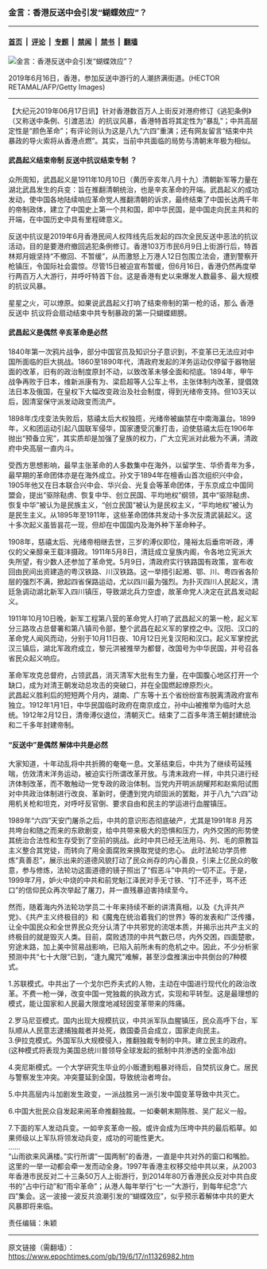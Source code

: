 ### 金言：香港反送中会引发“蝴蝶效应”？

---

#### [首页](../../../..?n11326982) &nbsp;|&nbsp; [评论](../../../../../epoch-comment?n11326982) &nbsp;|&nbsp; [专题](../../../../../epoch-special?n11326982) &nbsp;|&nbsp; [禁闻](../../../../../epoch-news?n11326982) &nbsp;|&nbsp; [禁书](../../../../../books?n11326982) &nbsp;|&nbsp; [翻墙](https://github.com/gfw-breaker/nogfw/blob/master/README.md?n11326982)


<div><img alt="金言：香港反送中会引发“蝴蝶效应”？" class="attachment-djy_600_400 size-djy_600_400 wp-post-image" src="https://i.epochtimes.com/assets/uploads/2019/06/1906160433561528-600x400.jpg"/>
<div class="caption">
 <p>
  2019年6月16日，香港，参加反送中游行的人潮挤满街道。(HECTOR RETAMAL/AFP/Getty Images)
 </p>
</div></div><hr/><div class="post_content" id="artbody" itemprop="articleBody">
 <!-- article content begin -->
 <p>
  【大纪元2019年06月17日讯】针对香港数百万人上街反对港府修订《逃犯条例》（又称送中条例、引渡恶法）的抗议风暴，香港特首将其定性为“暴乱”；中共高层定性是“颜色革命”；有评论则认为这是八九“六四”重演；还有网友留言“结束中共暴政的导火索将从香港点燃”。其实，当前中共面临的局势与清朝末年极为相似。
 </p>
 <h4>
  武昌起义结束帝制 反送中抗议结束专制 ？
 </h4>
 <p>
  众所周知，武昌起义是1911年10月10日（黄历辛亥年八月十九）清朝新军等力量在湖北武昌发生的兵变：旨在推翻清朝统治，也是辛亥革命的开端。武昌起义的成功发动，使中国各地陆续响应革命党人推翻清朝的诉求，最终结束了中国长达两千年的帝制政体，建立了中国史上第一个共和国，即中华民国，是中国走向民主共和的开端，在中国历史中具有里程碑意义。
 </p>
 <p>
  反送中抗议是2019年6月香港民间人权阵线先后发起的四次全民反送中恶法的抗议活动，目的是要港府撤回逃犯条例修订。香港103万市民6月9日上街游行后，特首林郑月娥坚持“不撤回、不暂缓”，从而激怒上万港人12日包围立法会，遭到警察开枪镇压，令国际社会震惊。尽管15日被迫宣布暂缓，但6月16日，香港仍然再度举行两百万人大游行，并呼吁特首下台。这是香港有史以来爆发人数最多、最大规模的抗议风暴。
 </p>
 <p>
  星星之火，可以燎原。如果说武昌起义打响了结束帝制的第一枪的话，那么
  <ok href="https://www.epochtimes.com/gb/tag/%E9%A6%99%E6%B8%AF%E5%8F%8D%E9%80%81%E4%B8%AD.html">
   香港反送中
  </ok>
  抗议将会扇动结束中共专制暴政的第一只蝴蝶翅膀。
 </p>
 <h4>
  武昌起义是偶然 辛亥革命是必然
 </h4>
 <p>
  1840年第一次鸦片战争，部分中国官员及知识分子意识到，不变革已无法应对中国所面临的巨大挑战。1860至1890年代，清政府发起的洋务运动仅停留于器物层面的改革，旧有的政治制度原封不动，以致改革未够全面和彻底。1894年，甲午战争再败于日本，维新派康有为、梁启超等人公车上书，主张体制内改革，提倡效法日本及俄国，在皇权下大幅改变政治及社会制度，得到光绪帝支持。但103天以后，因清室保守派发动政变而流产。
 </p>
 <p>
  1898年戊戌变法失败后，慈禧太后大权独揽，光绪帝被幽禁在中南海瀛台。1899年，义和团运动引起八国联军侵华，国家遭受沉重打击，迫使慈禧太后在1906年抛出“预备立宪”，其实质却是加强了皇族的权力，广大立宪派对此极为不满，清政府中央高层一直内斗。
 </p>
 <p>
  受西方思想影响，最早主张革命的人多数集中在海外，以留学生、华侨青年为多，最早期的革命团体亦是在海外成立。孙文于1894年在檀香山首次组织兴中会，1905年他又在日本联合兴中会、华兴会、光复会等革命团体，于东京成立中国同盟会，提出“驱除鞑虏、恢复中华、创立民国、平均地权”纲领，其中“驱除鞑虏、恢复中华”被认为是民族主义，“创立民国”被认为是民权主义，“平均地权”被认为是民生主义。从1895年至1911年，这些革命团体共发动十多次反清武装起义。这十多次起义虽皆昙花一现，但却在中国国内及海外种下革命种子。
 </p>
 <p>
  1908年，慈禧太后、光绪帝相继去世，三岁的溥仪即位，隆裕太后垂帘听政，溥仪的父亲醇亲王载沣摄政。1911年5月8日，清廷成立皇族内阁，令各地立宪派大失所望，有少数人还参加了革命党。5月9日，清政府实行铁路国有政策，宣布收回由民间出资建造的粤汉铁路、川汉铁路。这一举措引起湘、鄂、川、粤四省各阶层的强烈不满，掀起四省保路运动，尤以四川最为强烈。为扑灭四川人民起义，清廷急调动湖北新军入四川镇压，导致湖北兵力空虚，故革命党人决定在武昌发动起义。
 </p>
 <p>
  1911年10月10日晚，新军工程第八营的革命党人打响了武昌起义的第一枪，起义军分三路攻占总督署和第八镇司令部，整个武昌在起义军的掌控之中。汉阳、汉口的革命党人闻风而动，分别于10月11日夜、10月12日光复汉阳和汉口。起义军掌控武汉三镇后，湖北军政府成立，黎元洪被推举为都督，改国号为中华民国，并号召各省民众起义响应。
 </p>
 <p>
  革命军攻克总督府，占领武昌，消灭清军大批有生力量，在中国腹心地区打开一个缺口，成为对清王朝发动总攻击的突破口，并在全国燃起燎原烈火。
  <br/>
  武昌起义胜利后的短短两个月内，湖南、广东等十五个省纷纷宣布脱离清政府宣布独立。1912年1月1日，中华民国临时政府在南京成立，孙中山被推举为临时大总统。1912年2月12日，清帝溥仪退位，清朝灭亡。结束了二百多年清王朝封建统治和二千多年封建帝制。
 </p>
 <h4>
  “反送中”是偶然 解体中共是必然
 </h4>
 <p>
  大家知道，十年动乱将中共折腾的奄奄一息。文革结束后，中共为了继续苟延残喘，仿效清末洋务运动，被迫实行所谓改革开放。与清末政府一样，中共只进行经济体制改革，而不敢触动一党专政的政治体制。当党内开明派胡耀邦和赵紫阳试图对中共政治体制进行改良、革新时，便遭到党内顽固派的罢黜，并于八九“六四”动用机关枪和坦克，对呼吁反官倒、要求自由和民主的学运进行血腥镇压。
 </p>
 <p>
  1989年“六四”天安门屠杀之后，中共的意识形态彻底破产，尤其是1991年8 月苏共垮台和随之而来的东欧剧变，给中共带来极大的恐惧和压力，内外交困的形势使其统治合法性和生存受到了空前的挑战。此时中共已经无法用马、列、毛的原教旨主义整合其党徒，而转向了用全面腐败来换取党徒的忠心。 此时法轮功学员修炼“真善忍”，展示出来的道德风貌打动了民众尚存的内心善良，引来上亿民众的敬意，参与修炼，法轮功这面道德的镜子照出了“假恶斗”中共的一切不正。于是，1999年7月，妒火中烧的中共和前党魁江泽民对手无寸铁、“打不还手，骂不还口”的信仰民众再次举起了屠刀，并一直残暴迫害持续至今。
 </p>
 <p>
  然而，随着海内外法轮功学员二十年来持续不断的讲清真相，以及《九评共产党》、《共产主义终极目的》和《魔鬼在统治着我们的世界》等的发表和广泛传播，让全中国民众和全世界民众充分认清了中共邪党的流氓本质，并揭示出共产主义的终极目的就是毁灭人类。目前，腐败透顶的中共气数已尽，内外交困，四面楚歌，穷途末路，加上美中贸易战影响，已陷入前所未有的危机之中。因此，不少分析家预测中共“七十大限”已到，“逢九魔咒”难解，甚至沙盘推演出中共倒台的7种模式。
 </p>
 <p>
  1.苏联模式。中共出了一个戈尔巴乔夫式的人物，主动在中国进行现代化的政治改革。不费一枪一弹，改变中国一党独裁的执政方式，实现和平转型。这是最理想的模式，能让国家和人民最大限度地减轻因变革带来的阵痛。
 </p>
 <p>
  2.罗马尼亚模式。国内出现大规模抗议，中共派军队血腥镇压，民众高呼下台，军队顺从人民意志逮捕独裁者并处死，救国委员会成立，国家走向民主。
  <br/>
  3.伊拉克模式。外国军队大规模侵入，推翻独裁专制的中共。建立民主的政府。(这种模式将表现为美国总统川普领导全球发起的抵制中共渗透的全面冷战)
 </p>
 <p>
  4.突尼斯模式。一个大学研究生毕业的小贩遭到粗暴对待后，自焚抗议身亡。居民与警察发生冲突。冲突蔓延到全国，导致统治者垮台。
 </p>
 <p>
  5.中共高层内斗加剧发生政变，一派战胜另一派引发中国变革导致中共灭亡。
 </p>
 <p>
  6.中国大批民众自发起来闹革命推翻独裁。一如秦朝末期陈胜、吴广起义一般。
 </p>
 <p>
  7.下面的军人发动兵变。一如辛亥革命一般。或许会成为压垮中共的最后稻草。如果师级以上军队将领发动兵变，成功的可能性更大。
  <br/>
  ……
  <br/>
  “山雨欲来风满楼。”实行所谓“一国两制”的香港，一直是中共对外的窗口和嘴脸。这里的一举一动都会牵一发而动全身。1997年香港主权移交给中共以来，从2003年香港市民反对二十三条50万人上街游行，到2014年80万香港民众反对中共白皮书的“占中行动”和“雨伞革命”；从港人每年举行“七·一”大游行，到每年纪念“六四”集会。这一波接一波反共浪潮引发的“蝴蝶效应”，似乎预示着解体中共的更大风暴即将来临。
 </p>
 <p>
  责任编辑：朱颖
 </p>
 <!-- article content end -->
 <div id="below_article_ad">
 </div>
</div>


---

原文链接（需翻墙）：https://www.epochtimes.com/gb/19/6/17/n11326982.htm